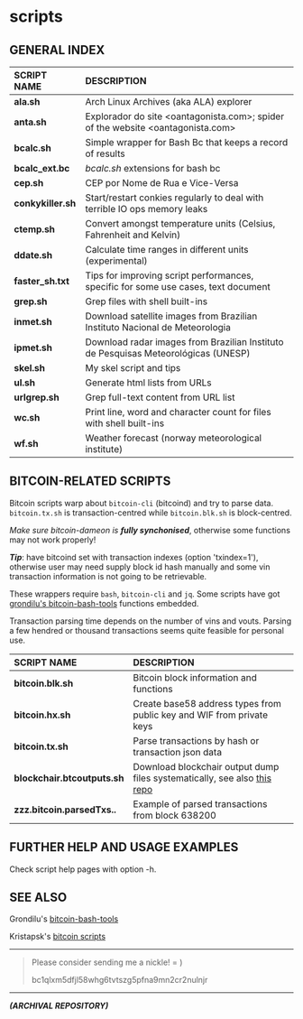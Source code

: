 # scripts

## GENERAL INDEX


SCRIPT NAME | DESCRIPTION
:-------------|:-----------
__ala.sh__ | Arch Linux Archives (aka ALA) explorer
__anta.sh__ | Explorador do site &lt;oantagonista.com&gt;; spider of the website &lt;oantagonista.com&gt;
__bcalc.sh__ | Simple wrapper for Bash Bc that keeps a record of results
__bcalc_ext.bc__ | *bcalc.sh* extensions for bash bc
__cep.sh__ | CEP por Nome de Rua e Vice-Versa
__conkykiller.sh__ | Start/restart conkies regularly to deal with terrible IO ops memory leaks
__ctemp.sh__ | Convert amongst temperature units (Celsius, Fahrenheit and Kelvin)
__ddate.sh__ | Calculate time ranges in different units (experimental)
__faster_sh.txt__ | Tips for improving script performances, specific for some use cases, text document
__grep.sh__ |  Grep files with shell built-ins
__inmet.sh__ | Download satellite images from Brazilian Instituto Nacional de Meteorologia
__ipmet.sh__ | Download radar images from Brazilian Instituto de Pesquisas Meteorológicas (UNESP)
__skel.sh__ | My skel script and tips
__ul.sh__ |  Generate html lists from URLs
__urlgrep.sh__ | Grep full-text content from URL list
__wc.sh__ |  Print line, word and character count for files with shell built-ins
__wf.sh__ |  Weather forecast (norway meteorological institute)



## BITCOIN-RELATED SCRIPTS

Bitcoin scripts warp about `bitcoin-cli` (bitcoind) and try to parse data.
`bitcoin.tx.sh` is transaction-centred while `bitcoin.blk.sh` is block-centred.

_Make sure bitcoin-dameon is **fully synchonised**_, otherwise some
functions may not work properly!

___Tip___: have bitcoind set with transaction indexes (option 'txindex=1'),
otherwise user may need supply block id hash manually and
some vin transaction information is not going to be retrievable.

<!-- Because they depend on `bitcoin-cli` _RPC_ call output, we can be sure there
is a set of dependable and minimally parsed data to start with. -->

These wrappers require `bash`, `bitcoin-cli` and `jq`.
Some scripts have got [grondilu's bitcoin-bash-tools](https://github.com/grondilu/bitcoin-bash-tools)
functions embedded.

Transaction parsing time depends on the number of vins and vouts.
Parsing a few hendred or thousand transactions
seems quite feasible for personal use.

SCRIPT NAME | DESCRIPTION
:-------------|:-----------
__bitcoin.blk.sh__ | Bitcoin block information and functions
__bitcoin.hx.sh__ | Create base58 address types from public key and WIF from private keys
__bitcoin.tx.sh__ |  Parse transactions by hash or transaction json data
__blockchair.btcoutputs.sh__ |  Download blockchair output dump files systematically, see also [this repo](https://github.com/mountaineerbr/bitcoin-all-addresses)
__zzz.bitcoin.parsedTxs..__ | Example of parsed transactions from block 638200


## FURTHER HELP AND USAGE EXAMPLES

Check script help pages with option -h.


## SEE ALSO

Grondilu's [bitcoin-bash-tools](https://github.com/grondilu/bitcoin-bash-tools)

Kristapsk's [bitcoin scripts](https://github.com/kristapsk/bitcoin-scripts)


---

> Please consider sending me a nickle!  = )
>
>    bc1qlxm5dfjl58whg6tvtszg5pfna9mn2cr2nulnjr

---

***(ARCHIVAL REPOSITORY)***
